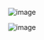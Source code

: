 ![image](https://user-images.githubusercontent.com/37501487/205332585-5c1a1ce2-ef9c-4f69-bf5f-260c3ccb9668.png)

![image](https://user-images.githubusercontent.com/37501487/205332628-152fe3b3-054d-4d75-bbec-3dde193db82a.png)
